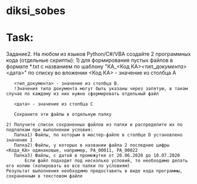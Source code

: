 # diksi_sobes
# Task:
Задание2.
	На любом из языков Python/C#/VBA создайте 2 программных кода (отдельные скрипты):
	1)  для формирования пустых файлов в формате *.txt с названием по шаблону "КА_<Код КА>_<тип_документа>_<дата>" по списку во вложении
	   <Код КА> - значение из столбца А
	   
	   <тип_документа> - значение из столбца B. 
	   !Значения типа документа могут быть указаны через запятую, в таком случае по каждому из них нужно сформировать отдельный файл
	   
	   <дата> - значение из столбца C
	   
	   Сохраните эти файлы в отдельную папку

	2) Получите список сохраненных файлов из папки и распределите их по подпапкам при выполнении условия:
	   Папка1) Файлы, по которым в мастер-файле в столбце D установлено значение 1
	   Папка2) Файлы, у которых в названии файла 2 последние цифры <Кода_КА> одинаковые, например, PA_00011, PA_00022
	   Папка3) Файлы, с датой в промежутке от 20.06.2020 до 10.07.2020
		   Если файл подходит под несколько условий, то необходимо делать его копию (копировать во все папки по условиям)
	Результат выполнения необходимо предоставить в виде кода программы, сохраненным в текстовом файле



